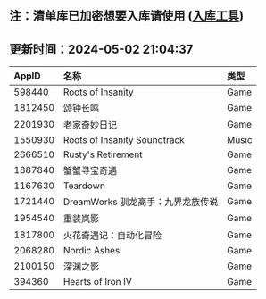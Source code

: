 ## 注：清单库已加密想要入库请使用 ([入库工具](https://github.com/BlankTMing/ManifestAutoUpdate/releases))

## 更新时间：2024-05-02 21:04:37
| AppID | 名称 | 类型  |
| :-------------------- | :----------------------------- | :----------- |
| 598440 | Roots of Insanity| Game |
| 1812450 | 颂钟长鸣| Game |
| 2201930 | 老家奇妙日记| Game |
| 1550930 | Roots of Insanity Soundtrack| Music |
| 2666510 | Rusty's Retirement| Game |
| 1887840 | 蟹蟹寻宝奇遇| Game |
| 1167630 | Teardown| Game |
| 1721440 | DreamWorks 驯龙高手：九界龙族传说| Game |
| 1954540 | 重装岚影| Game |
| 1817800 | 火花奇遇记：自动化冒险| Game |
| 2068280 | Nordic Ashes| Game |
| 2100150 | 深渊之影| Game |
| 394360 | Hearts of Iron IV| Game |
